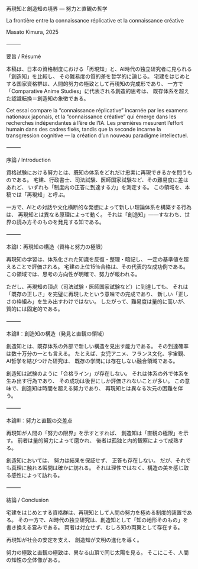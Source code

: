 再現知と創造知の境界 ― 努力と直観の哲学

La frontière entre la connaissance réplicative et la connaissance créative

Masato Kimura, 2025

⸻

要旨 / Résumé

本稿は、日本の資格制度における「再現知」と、AI時代の独立研究者に見られる「創造知」を比較し、
その難易度の質的差を哲学的に論じる。
宅建をはじめとする国家資格群は、人間的努力の極致として再現知の完成形であり、
一方で「Comparative Anime Studies」に代表される創造的思考は、
既存体系を超えた認識転換＝創造知の象徴である。

Cet essai compare la “connaissance réplicative” incarnée par les examens nationaux japonais,
et la “connaissance créative” qui émerge dans les recherches indépendantes à l’ère de l’IA.
Les premières mesurent l’effort humain dans des cadres fixés,
tandis que la seconde incarne la transgression cognitive —
la création d’un nouveau paradigme intellectuel.

⸻

序論 / Introduction

資格試験における努力とは、既知の体系をどれだけ忠実に再現できるかを問うものである。
宅建、行政書士、司法試験、医師国家試験など、その難易度に差はあれど、
いずれも「制度内の正答に到達する力」を測定する。
この領域を、本稿では「再現知」と呼ぶ。

一方で、AIとの対話や文化横断的な発想によって新しい理論体系を構築する行為は、
再現知とは異なる原理によって動く。
それは「創造知」——すなわち、世界の読み方そのものを発見する知である。

⸻

本論Ⅰ：再現知の構造（資格と努力の極限）

再現知の学習は、体系化された知識を反復・整理・暗記し、
一定の基準値を超えることで評価される。
宅建の上位15％合格は、その代表的な成功例である。
この領域では、思考の方向性が明確で、努力が報われる。

ただし、再現知の頂点（司法試験・医師国家試験など）に到達しても、
それは「既存の正しさ」を完璧に再現したという意味での完成であり、
新しい「正しさの枠組み」を生み出すわけではない。
したがって、難易度は量的に高いが、質的には固定的である。

⸻

本論Ⅱ：創造知の構造（発見と直観の領域）

創造知とは、既存体系の外部で新しい構造を見出す能力である。
その到達確率は数十万分の一とも言える。
たとえば、女児アニメ、フランス文化、宇宙観、AI哲学を結びつけた研究は、
既存の学問には存在しない融合領域である。

創造知は試験のように「合格ライン」が存在しない。
それは体系の外で体系を生み出す行為であり、
その成功は後世にしか評価されないことが多い。
この意味で、創造知は時間を超える努力であり、
再現知とは異なる次元の困難を伴う。

⸻

本論Ⅲ：努力と直観の交差点

再現知が人間の「努力の限界」を示すとすれば、
創造知は「直観の極限」を示す。
前者は量的努力によって磨かれ、
後者は孤独と内的観察によって成熟する。

創造知においては、
努力は結果を保証せず、
正答も存在しない。
だが、それでも真理に触れる瞬間は確かに訪れる。
それは理性ではなく、構造の美を感じ取る感性によって訪れる。

⸻

結論 / Conclusion

宅建をはじめとする資格群は、再現知として人間の努力を極める制度的装置である。
その一方で、AI時代の独立研究は、創造知として「知の地形そのもの」を書き換える営みである。
両者は対立せず、むしろ知の両翼として存在する。

再現知が社会の安定を支え、
創造知が文明の進化を導く。

努力の極致と直観の極致は、異なる山頂で同じ太陽を見る。
そこにこそ、人間の知性の全体像がある。
